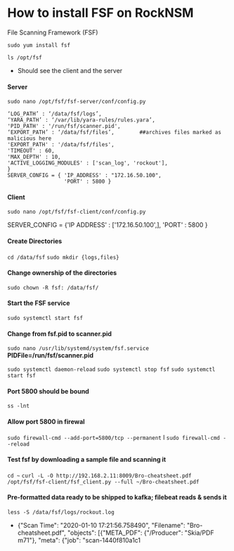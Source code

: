 # How to install FSF on RockNSM

File Scanning Framework (FSF)

`sudo yum install fsf`

`ls /opt/fsf`
* Should see the client and the server

#### Server
`sudo nano /opt/fsf/fsf-server/conf/config.py`
```
‘LOG_PATH’ : ‘/data/fsf/logs’,
‘YARA_PATH’ : ‘/var/lib/yara-rules/rules.yara’,
'PID_PATH' : '/run/fsf/scanner.pid',
‘EXPORT_PATH’ : ‘/data/fsf/files’,        ##archives files marked as malicious here
'EXPORT_PATH' : '/data/fsf/files',
'TIMEOUT' : 60,
'MAX_DEPTH' : 10,
'ACTIVE_LOGGING_MODULES' : ['scan_log', 'rockout'],
}
SERVER_CONFIG = { 'IP_ADDRESS' : "172.16.50.100",
                  'PORT' : 5800 }
```

#### Client

`sudo nano /opt/fsf/fsf-client/conf/config.py`

SERVER_CONFIG = {'IP ADDRESS' : ['172.16.50.100',], 'PORT' : 5800 }

#### Create Directories
`cd /data/fsf`
`sudo mkdir {logs,files}`

#### Change ownership of the directories
`sudo chown -R fsf: /data/fsf/`

#### Start the FSF service
`sudo systemctl start fsf`

#### Change from fsf.pid to scanner.pid
`sudo nano /usr/lib/systemd/system/fsf.service`
**PIDFile=/run/fsf/scanner.pid**

`sudo systemctl daemon-reload`
`sudo systemctl stop fsf`
`sudo systemctl start fsf`

#### Port 5800 should be bound
`ss -lnt`

####   Allow port 5800 in firewal
`sudo firewall-cmd --add-port=5800/tcp --permanent`                  l
`sudo firewall-cmd --reload`

####  Test fsf by downloading a sample file and scanning it
`cd ~`
`curl -L -O http://192.168.2.11:8009/Bro-cheatsheet.pdf`
`/opt/fsf/fsf-client/fsf_client.py --full ~/Bro-cheatsheet.pdf`

#### Pre-formatted data ready to be shipped to kafka; filebeat reads & sends it
`less -S /data/fsf/logs/rockout.log`
* {"Scan Time": "2020-01-10 17:21:56.758490", "Filename": "Bro-cheatsheet.pdf", "objects": [{"META_PDF": {"/Producer": "Skia/PDF m71"}, "meta": {"job": "scan-1440f810a1c1
